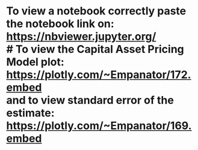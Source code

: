# To view a notebook correctly paste the notebook link on: <br /> https://nbviewer.jupyter.org/ <br /> # To view the Capital Asset Pricing Model plot: <br /> https://plotly.com/~Empanator/172.embed <br /> and to view standard error of the estimate: <br /> https://plotly.com/~Empanator/169.embed
